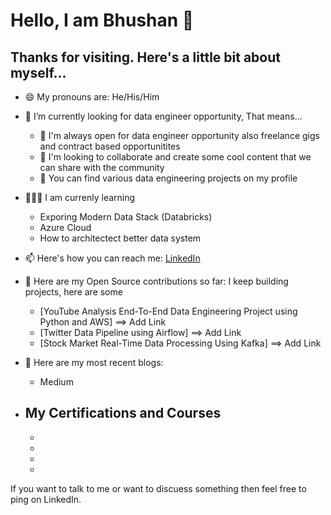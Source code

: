 # Hello, I am Bhushan 👋

## Thanks for visiting. Here's a little bit about myself...


- 😄 My pronouns are: He/His/Him
- 🔭 I’m currently looking for data engineer opportunity, That means...
   - 👯 I'm always open for data engineer opportunity also freelance gigs and contract based opportunitites
   - 💬 I'm looking to collaborate and create some cool content that we can share with the community
   - 🤘 You can find various data engineering projects on my profile
- 🧑🏻‍🏫 I am currenly learning
   - Exporing Modern Data Stack (Databricks)
   - Azure Cloud 
   - How to architectect better data system 
- 📫 Here's how you can reach me: [LinkedIn](https://www.linkedin.com/in/bebhushans/)
- 🤘 Here are my Open Source contributions so far: I keep building projects, here are some
  - [YouTube Analysis End-To-End Data Engineering Project using Python and AWS] ==> Add Link
  - [Twitter Data Pipeline using Airflow] ==> Add Link
  - [Stock Market Real-Time Data Processing Using Kafka] ==> Add Link
- 📝 Here are my most recent blogs:
   - Medium
     
- My Certifications and Courses
  -
  -
  -
  -
  -
  
If you want to talk to me or want to discuess something then feel free to ping on LinkedIn.
